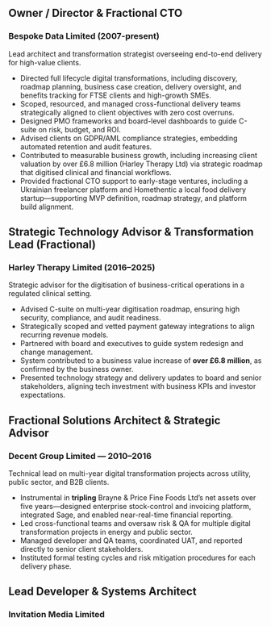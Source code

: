 ## Owner / Director & Fractional CTO
### Bespoke Data Limited (2007-present)
Lead architect and transformation strategist overseeing end-to-end delivery for high-value clients.
- Directed full lifecycle digital transformations, including discovery, roadmap planning, business case creation, delivery oversight, and benefits tracking for FTSE clients and high-growth SMEs.
- Scoped, resourced, and managed cross-functional delivery teams strategically aligned to client objectives with zero cost overruns.
- Designed PMO frameworks and board-level dashboards to guide C-suite on risk, budget, and ROI.
- Advised clients on GDPR/AML compliance strategies, embedding automated retention and audit features.
- Contributed to measurable business growth, including increasing client valuation by over £6.8 million (Harley Therapy Ltd) via strategic roadmap that digitised clinical and financial workflows.
- Provided fractional CTO support to early-stage ventures, including a Ukrainian freelancer platform and Homethentic a local food delivery startup—supporting MVP definition, roadmap strategy, and platform build alignment.

## Strategic Technology Advisor & Transformation Lead (Fractional)
### Harley Therapy Limited (2016–2025)
Strategic advisor for the digitisation of business-critical operations in a regulated clinical setting.
- Advised C-suite on multi-year digitisation roadmap, ensuring high security, compliance, and audit readiness.
- Strategically scoped and vetted payment gateway integrations to align recurring revenue models.
- Partnered with board and executives to guide system redesign and change management.
- System contributed to a business value increase of **over £6.8 million**, as confirmed by the business owner.
- Presented technology strategy and delivery updates to board and senior stakeholders, aligning tech investment with business KPIs and investor expectations.

## Fractional Solutions Architect & Strategic Advisor
### Decent Group Limited — 2010–2016
Technical lead on multi-year digital transformation projects across utility, public sector, and B2B clients.
- Instrumental in **tripling** Brayne & Price Fine Foods Ltd’s net assets over five years—designed enterprise stock-control and invoicing platform, integrated Sage, and enabled near-real-time financial reporting.
- Led cross-functional teams and oversaw risk & QA for multiple digital transformation projects in energy and public sector.
- Managed developer and QA teams, coordinated UAT, and reported directly to senior client stakeholders.
- Instituted formal testing cycles and risk mitigation procedures for each delivery phase.

## Lead Developer & Systems Architect
### Invitation Media Limited
